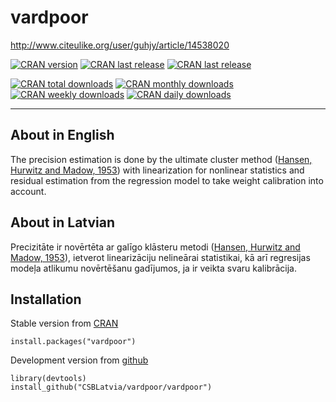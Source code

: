 # vardpoor
http://www.citeulike.org/user/guhjy/article/14538020

[![CRAN version](http://www.r-pkg.org/badges/version/vardpoor "CRAN version")](https://cran.r-project.org/package=vardpoor)
[![CRAN last release](http://www.r-pkg.org/badges/last-release/vardpoor "CRAN last release")](https://cran.r-project.org/package=vardpoor)
[![CRAN last release](http://www.r-pkg.org/badges/ago/vardpoor "CRAN last release")](https://cran.r-project.org/package=vardpoor)

[![CRAN total downloads](http://cranlogs.r-pkg.org/badges/grand-total/vardpoor "CRAN total downloads")](https://cran.r-project.org/package=vardpoor)
[![CRAN monthly downloads](http://cranlogs.r-pkg.org/badges/vardpoor "CRAN monthly downloads")](https://cran.r-project.org/package=vardpoor)
[![CRAN weekly downloads](http://cranlogs.r-pkg.org/badges/last-week/vardpoor "CRAN weekly downloads")](https://cran.r-project.org/package=vardpoor)
[![CRAN daily downloads](http://cranlogs.r-pkg.org/badges/last-day/vardpoor "CRAN daily downloads")](https://cran.r-project.org/package=vardpoor)

---

## About in English

The precision estimation is done by the ultimate cluster method ([Hansen, Hurwitz and Madow, 1953](https://archive.org/details/SampleSurveyMethodsAndTheory)) with linearization for nonlinear statistics and residual estimation from the regression model to take weight calibration into account.


## About in Latvian

Precizitāte ir novērtēta ar galīgo klāsteru metodi ([Hansen, Hurwitz and Madow, 1953](https://archive.org/details/SampleSurveyMethodsAndTheory)), ietverot linearizāciju nelineārai statistikai, kā arī regresijas modeļa atlikumu novērtēšanu gadījumos, ja ir veikta svaru kalibrācija.


## Installation

Stable version from [CRAN](https://cran.r-project.org/package=vardpoor)

    install.packages("vardpoor")

Development version from [github](https://github.com/CSBLatvia/vardpoor)

    library(devtools)
    install_github("CSBLatvia/vardpoor/vardpoor")
